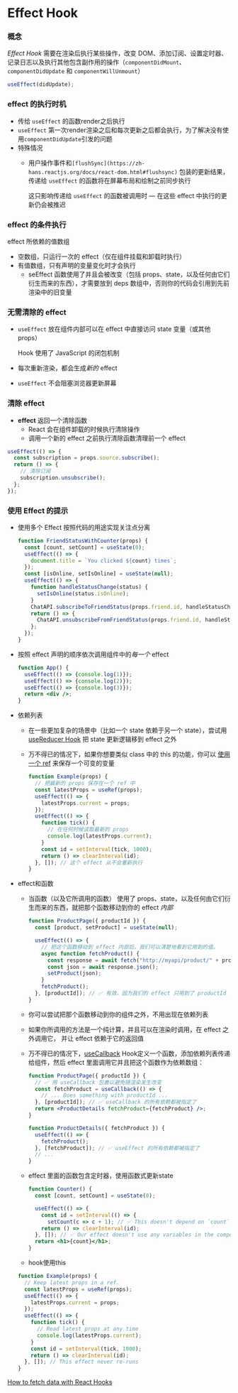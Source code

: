 # Effect Hook

### 概念

*Effect Hook* 需要在渲染后执行某些操作，改变 DOM、添加订阅、设置定时器、记录日志以及执行其他包含副作用的操作（`componentDidMount`、`componentDidUpdate` 和 `componentWillUnmount`）

```jsx
useEffect(didUpdate);
```

### **effect 的执行时机**

- 传给 `useEffect` 的函数render之后执行
- `useEffect` 第一次render渲染之后和每次更新之后都会执行，为了解决没有使用`componentDidUpdate`引发的问题
- 特殊情况
    - 用户操作事件和`[flushSync](https://zh-hans.reactjs.org/docs/react-dom.html#flushsync)` 包装的更新结果，传递给 `useEffect` 的函数将在屏幕布局和绘制之前同步执行
        
        这只影响传递给 `useEffect` 的函数被调用时 — 在这些 effect 中执行的更新仍会被推迟
        

### **effect 的条件执行**

effect 所依赖的值数组

- 空数组，只运行一次的 effect（仅在组件挂载和卸载时执行）
- 有值数组，只有声明的变量变化时才会执行
    - seEffect 函数使用了并且会被改变（包括 props、state，以及任何由它们衍生而来的东西），才需要放到 deps 数组中，否则你的代码会引用到先前渲染中的旧变量

### **无需清除的 effect**

- `useEffect` 放在组件内部可以在 effect 中直接访问  state 变量（或其他 props）
    
    Hook 使用了 JavaScript 的闭包机制
    
- 每次重新渲染，都会生成*新的* effect
- `useEffect` 不会阻塞浏览器更新屏幕

### **清除 effect**

- **effect** 返回一个清除函数
    - React 会在组件卸载的时候执行清除操作
    - 调用一个新的 effect 之前执行清除函数清理前一个 effect

```jsx
useEffect(() => {
  const subscription = props.source.subscribe();
  return () => {
    // 清除订阅
    subscription.unsubscribe();
  };
});
```

### **使用 Effect 的提示**

- 使用多个 Effect 按照代码的用途实现关注点分离
    
    ```jsx
    function FriendStatusWithCounter(props) {
      const [count, setCount] = useState(0);
      useEffect(() => {
        document.title = `You clicked ${count} times`;
      });
      const [isOnline, setIsOnline] = useState(null);
      useEffect(() => {
        function handleStatusChange(status) {
          setIsOnline(status.isOnline);
        }
        ChatAPI.subscribeToFriendStatus(props.friend.id, handleStatusChange);
        return () => {
          ChatAPI.unsubscribeFromFriendStatus(props.friend.id, handleStatusChange);
        };
      });
    }
    ```
    
- 按照 effect 声明的顺序依次调用组件中的*每一个* effect
    
    ```jsx
    function App() {
      useEffect(() => {console.log(1)});
      useEffect(() => {console.log(2)});
      useEffect(() => {console.log(3)});
      return <div />;
    }
    ```
    
- 依赖列表
    - 在一些更加复杂的场景中（比如一个 state 依赖于另一个 state），尝试用 [useReducer Hook](https://zh-hans.reactjs.org/docs/hooks-reference.html#usereducer) 把 state 更新逻辑移到 effect 之外
    - 万不得已的情况下，如果你想要类似 class 中的 this 的功能，你可以 [使用一个 ref](https://zh-hans.reactjs.org/docs/hooks-faq.html#is-there-something-like-instance-variables) 来保存一个可变的变量
        
        ```jsx
        function Example(props) {
          // 把最新的 props 保存在一个 ref 中
          const latestProps = useRef(props);
          useEffect(() => {
            latestProps.current = props;
          });
          useEffect(() => {
            function tick() {
              // 在任何时候读取最新的 props
              console.log(latestProps.current);
            }
            const id = setInterval(tick, 1000);
            return () => clearInterval(id);
          }, []); // 这个 effect 从不会重新执行
        }
        ```
        
- effect和函数
    - 当函数（以及它所调用的函数）  使用了 props、state，以及任何由它们衍生而来的东西，就把那个函数移动到你的 effect *内部*
        
        ```jsx
        function ProductPage({ productId }) {
          const [product, setProduct] = useState(null);
        
          useEffect(() => {
            // 把这个函数移动到 effect 内部后，我们可以清楚地看到它用到的值。
            async function fetchProduct() {
              const response = await fetch("http://myapi/product/" + productId);
              const json = await response.json();
              setProduct(json);
            }
            fetchProduct();
          }, [productId]); // ✅ 有效，因为我们的 effect 只用到了 productId  // ...
        }
        ```
        
    - 你可以尝试把那个函数移动到你的组件之外，不用出现在依赖列表
    - 如果你所调用的方法是一个纯计算，并且可以在渲染时调用，在 effect 之外调用它， 并让 effect 依赖于它的返回值
    - 万不得已的情况下，[useCallback](https://zh-hans.reactjs.org/docs/hooks-reference.html#usecallback) Hook定义一个函数，添加依赖列表传递给组件，然后 effect 里面调用它并且把这个函数作为依赖数组：
        
        ```jsx
        function ProductPage({ productId }) {
          // ✅ 用 useCallback 包裹以避免随渲染发生改变
          const fetchProduct = useCallback(() => {
            // ... Does something with productId ...
          }, [productId]); // ✅ useCallback 的所有依赖都被指定了
          return <ProductDetails fetchProduct={fetchProduct} />;
        }
        
        function ProductDetails({ fetchProduct }) {
          useEffect(() => {
            fetchProduct();
          }, [fetchProduct]); // ✅ useEffect 的所有依赖都被指定了
          // ...
        }
        ```
        
    - effect 里面的函数包含定时器，使用函数式更新state
        
        ```jsx
        function Counter() {
          const [count, setCount] = useState(0);
        
          useEffect(() => {
            const id = setInterval(() => {
              setCount(c => c + 1); // ✅ This doesn't depend on `count` variable outside    }, 1000);
            return () => clearInterval(id);
          }, []); // ✅ Our effect doesn't use any variables in the component scope
          return <h1>{count}</h1>;
        }
        ```
        
    - hook使用this
    
    ```jsx
    function Example(props) {
      // Keep latest props in a ref.
      const latestProps = useRef(props);
      useEffect(() => {
        latestProps.current = props;
      });
      useEffect(() => {
        function tick() {
          // Read latest props at any time
          console.log(latestProps.current);
        }
        const id = setInterval(tick, 1000);
        return () => clearInterval(id);
      }, []); // This effect never re-runs
    }
    ```
    

[How to fetch data with React Hooks](https://www.robinwieruch.de/react-hooks-fetch-data/)